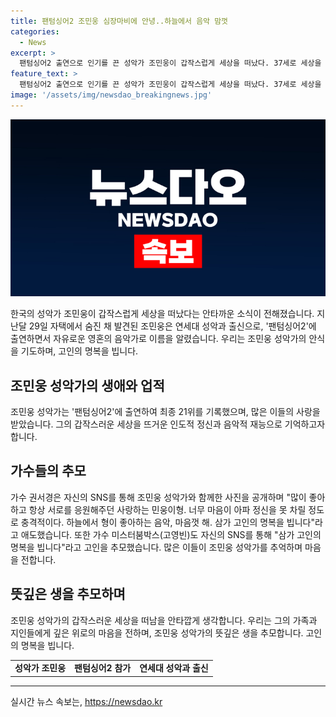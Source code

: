 ```yaml
---
title: 팬텀싱어2 조민웅 심장마비에 안녕..하늘에서 음악 맘껏
categories:
  - News
excerpt: >
  팬텀싱어2 출연으로 인기를 끈 성악가 조민웅이 갑작스럽게 세상을 떠났다. 37세로 세상을 떠난 그는 고인의 SNS에 삼가 고인의 명복을 빕니다, 마음이 아프다. 하늘에서 좋아하는 것 원 없이 하시고, 더없이 행복한 삶만 사시길 바란다는 메시지를 받으며 추모를 이어갔다. 고인과 동료 가수들의 추모와 애도 속에서 그의 갑작스러운 사망에 대한 슬픔과 안타까움이 전해졌다.  #조민웅
feature_text: >
  팬텀싱어2 출연으로 인기를 끈 성악가 조민웅이 갑작스럽게 세상을 떠났다. 37세로 세상을 떠난 그는 고인의 SNS에 삼가 고인의 명복을 빕니다, 마음이 아프다. 하늘에서 좋아하는 것 원 없이 하시고, 더없이 행복한 삶만 사시길 바란다는 메시지를 받으며 추모를 이어갔다. 고인과 동료 가수들의 추모와 애도 속에서 그의 갑작스러운 사망에 대한 슬픔과 안타까움이 전해졌다.  #조민웅
image: '/assets/img/newsdao_breakingnews.jpg'
---
```


<p><img src="/assets/img/newsdao_breakingnews.jpg" alt="implanttips 속보" /></p>

<p data-ke-size="size16">한국의 성악가 조민웅이 갑작스럽게 세상을 떠났다는 안타까운 소식이 전해졌습니다. 지난달 29일 자택에서 숨진 채 발견된 조민웅은 연세대 성악과 출신으로, '팬텀싱어2'에 출연하면서 자유로운 영혼의 음악가로 이름을 알렸습니다. 우리는 조민웅 성악가의 안식을 기도하며, 고인의 명복을 빕니다.</p>

<h2 data-ke-size="size26">조민웅 성악가의 생애와 업적</h2>

<p data-ke-size="size16">조민웅 성악가는 '팬텀싱어2'에 출연하여 최종 21위를 기록했으며, 많은 이들의 사랑을 받았습니다. 그의 갑작스러운 세상을 뜨거운 인도적 정신과 음악적 재능으로 기억하고자 합니다.</p>

<h2 data-ke-size="size26">가수들의 추모</h2>

<p data-ke-size="size16">가수 권서경은 자신의 SNS를 통해 조민웅 성악가와 함께한 사진을 공개하며 "많이 좋아하고 항상 서로를 응원해주던 사랑하는 민웅이형. 너무 마음이 아파 정신을 못 차릴 정도로 충격적이다. 하늘에서 형이 좋아하는 음악, 마음껏 해. 삼가 고인의 명복을 빕니다"라고 애도했습니다. 또한 가수 미스터붐박스(고영빈)도 자신의 SNS를 통해 "삼가 고인의 명복을 빕니다"라고 고인을 추모했습니다. 많은 이들이 조민웅 성악가를 추억하며 마음을 전합니다.</p>

<h2 data-ke-size="size26">뜻깊은 생을 추모하며</h2>

<p data-ke-size="size16">조민웅 성악가의 갑작스러운 세상을 떠남을 안타깝게 생각합니다. 우리는 그의 가족과 지인들에게 깊은 위로의 마음을 전하며, 조민웅 성악가의 뜻깊은 생을 추모합니다. 고인의 명복을 빕니다.</p>

<table>
    <tr>
        <td style="text-align: center; height: 17px;"><b>성악가 조민웅</b></td>
        <td style="text-align: center; height: 17px;"><b>팬텀싱어2 참가</b></td>
        <td style="text-align: center; height: 17px;"><b>연세대 성악과 출신</b></td>
    </tr>
</table>

<p><hr></p>
실시간 뉴스 속보는, <a href="https://newsdao.kr" rel="dofollow">https://newsdao.kr</a>


